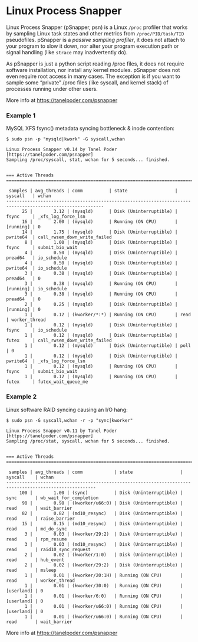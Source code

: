 # Linux Process Snapper

Linux Process Snapper (pSnapper, psn) is a Linux `/proc` profiler that works by sampling Linux task states and other metrics from `/proc/PID/task/TID` pseudofiles. pSnapper is a _passive sampling profiler_, it does not attach to your program to slow it down, nor alter your program execution path or signal handling (like `strace` may inadvertently do).

As pSnapper is just a python script reading /proc files, it does not require software installation, nor install any kernel modules. pSnapper does not even require root access in many cases. The exception is if you want to sample some “private” /proc files (like syscall, and kernel stack) of processes running under other users.

More info at https://tanelpoder.com/psnapper

### Example 1

MySQL XFS fsync() metadata syncing bottleneck & inode contention:

```
$ sudo psn -p "mysqld|kwork" -G syscall,wchan

Linux Process Snapper v0.14 by Tanel Poder [https://tanelpoder.com/psnapper]
Sampling /proc/syscall, stat, wchan for 5 seconds... finished.


=== Active Threads ========================================================================================

 samples | avg_threads | comm          | state                  | syscall   | wchan                        
-----------------------------------------------------------------------------------------------------------
      25 |        3.12 | (mysqld)      | Disk (Uninterruptible) | fsync     | _xfs_log_force_lsn
      16 |        2.00 | (mysqld)      | Running (ON CPU)       | [running] | 0                            
      14 |        1.75 | (mysqld)      | Disk (Uninterruptible) | pwrite64  | call_rwsem_down_write_failed
       8 |        1.00 | (mysqld)      | Disk (Uninterruptible) | fsync     | submit_bio_wait              
       4 |        0.50 | (mysqld)      | Disk (Uninterruptible) | pread64   | io_schedule                  
       4 |        0.50 | (mysqld)      | Disk (Uninterruptible) | pwrite64  | io_schedule                  
       3 |        0.38 | (mysqld)      | Disk (Uninterruptible) | pread64   | 0                            
       3 |        0.38 | (mysqld)      | Running (ON CPU)       | [running] | io_schedule                  
       3 |        0.38 | (mysqld)      | Running (ON CPU)       | pread64   | 0                            
       2 |        0.25 | (mysqld)      | Disk (Uninterruptible) | [running] | 0                            
       1 |        0.12 | (kworker/*:*) | Running (ON CPU)       | read      | worker_thread                
       1 |        0.12 | (mysqld)      | Disk (Uninterruptible) | fsync     | io_schedule                  
       1 |        0.12 | (mysqld)      | Disk (Uninterruptible) | futex     | call_rwsem_down_write_failed 
       1 |        0.12 | (mysqld)      | Disk (Uninterruptible) | poll      | 0                            
       1 |        0.12 | (mysqld)      | Disk (Uninterruptible) | pwrite64  | _xfs_log_force_lsn           
       1 |        0.12 | (mysqld)      | Running (ON CPU)       | fsync     | submit_bio_wait              
       1 |        0.12 | (mysqld)      | Running (ON CPU)       | futex     | futex_wait_queue_me      
```

### Example 2

Linux software RAID syncing causing an I/O hang:

```
$ sudo psn -G syscall,wchan -r -p "sync|kworker"

Linux Process Snapper v0.11 by Tanel Poder [https://tanelpoder.com/psnapper]
Sampling /proc/stat, syscall, wchan for 5 seconds... finished.


=== Active Threads =====================================================================================

 samples | avg_threads | comm            | state                  | syscall    | wchan                  
--------------------------------------------------------------------------------------------------------
     100 |        1.00 | (sync)          | Disk (Uninterruptible) | sync       | wb_wait_for_completion
      98 |        0.98 | (kworker/u66:0) | Disk (Uninterruptible) | read       | wait_barrier           
      82 |        0.82 | (md10_resync)   | Disk (Uninterruptible) | read       | raise_barrier          
      15 |        0.15 | (md10_resync)   | Disk (Uninterruptible) | read       | md_do_sync             
       3 |        0.03 | (kworker/29:2)  | Disk (Uninterruptible) | read       | rpm_resume             
       3 |        0.03 | (md10_resync)   | Disk (Uninterruptible) | read       | raid10_sync_request    
       2 |        0.02 | (kworker/1:0)   | Disk (Uninterruptible) | read       | hub_event              
       2 |        0.02 | (kworker/29:2)  | Disk (Uninterruptible) | read       | msleep                 
       1 |        0.01 | (kworker/20:1H) | Running (ON CPU)       | read       | worker_thread          
       1 |        0.01 | (kworker/30:0)  | Running (ON CPU)       | [userland] | 0                      
       1 |        0.01 | (kworker/6:0)   | Running (ON CPU)       | [userland] | 0                      
       1 |        0.01 | (kworker/u66:0) | Running (ON CPU)       | [userland] | 0                      
       1 |        0.01 | (kworker/u66:0) | Running (ON CPU)       | read       | wait_barrier      
```

More info at https://tanelpoder.com/psnapper

